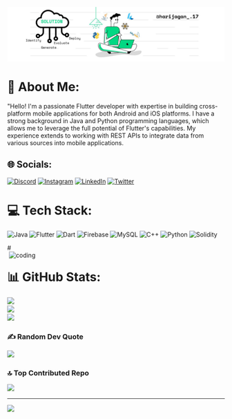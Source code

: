 ![logo](https://github.com/HARIJAGAN17/HARIJAGAN17/blob/main/Daniel%20Gallego.png)

# 💫 About Me:
"Hello! I'm a passionate Flutter developer with expertise in building cross-platform mobile applications for both Android and iOS platforms. I have a strong background in Java and Python programming languages, which allows me to leverage the full potential of Flutter's capabilities. My experience extends to working with REST APIs to integrate data from various sources into mobile applications.



## 🌐 Socials:
[![Discord](https://img.shields.io/badge/Discord-%237289DA.svg?logo=discord&logoColor=white)](https://discord.gg/FANTASY-WOLF#1154) [![Instagram](https://img.shields.io/badge/Instagram-%23E4405F.svg?logo=Instagram&logoColor=white)](https://instagram.com/harijagan_.17) [![LinkedIn](https://img.shields.io/badge/LinkedIn-%230077B5.svg?logo=linkedin&logoColor=white)](https://linkedin.com/in/harijagan-t-431682219) [![Twitter](https://img.shields.io/badge/Twitter-%231DA1F2.svg?logo=Twitter&logoColor=white)](https://twitter.com/@Rightuhh_vidu) 

# 💻 Tech Stack:
![Java](https://img.shields.io/badge/java-%23ED8B00.svg?style=plastic&logo=java&logoColor=white) ![Flutter](https://img.shields.io/badge/Flutter-%2302569B.svg?style=plastic&logo=Flutter&logoColor=white) ![Dart](https://img.shields.io/badge/dart-%230175C2.svg?style=plastic&logo=dart&logoColor=white) ![Firebase](https://img.shields.io/badge/firebase-%23039BE5.svg?style=plastic&logo=firebase) ![MySQL](https://img.shields.io/badge/mysql-%2300f.svg?style=plastic&logo=mysql&logoColor=white) ![C++](https://img.shields.io/badge/c++-%2300599C.svg?style=plastic&logo=c%2B%2B&logoColor=white) ![Python](https://img.shields.io/badge/python-3670A0?style=plastic&logo=python&logoColor=ffdd54) ![Solidity](https://img.shields.io/badge/Solidity-%23363636.svg?style=plastic&logo=solidity&logoColor=white)


#<img align="right" alt="coding" width="500" src="https://i.pinimg.com/originals/ee/b4/b3/eeb4b379791397c1094937b12d6b1c28.gif">
# 📊 GitHub Stats:
![](https://github-readme-stats.vercel.app/api?username=HARIJAGAN17&theme=gotham&hide_border=false&include_all_commits=false&count_private=false)<br/>
![](https://github-readme-streak-stats.herokuapp.com/?user=HARIJAGAN17&theme=gotham&hide_border=false)<br/>
![](https://github-readme-stats.vercel.app/api/top-langs/?username=HARIJAGAN17&theme=gotham&hide_border=false&include_all_commits=false&count_private=false&layout=compact)

### ✍️ Random Dev Quote
![](https://quotes-github-readme.vercel.app/api?type=vetical&theme=tokyonight)

### 🔝 Top Contributed Repo
![](https://github-contributor-stats.vercel.app/api?username=HARIJAGAN17&limit=5&theme=dark&combine_all_yearly_contributions=true)


---
[![](https://visitcount.itsvg.in/api?id=HARIJAGAN17&icon=2&color=0)](https://visitcount.itsvg.in)

<!-- Proudly created with GPRM ( https://gprm.itsvg.in ) -->
